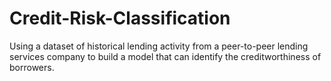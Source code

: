 # Credit-Risk-Classification
Using a dataset of historical lending activity from a peer-to-peer lending services company to build a model that can identify the creditworthiness of borrowers.
